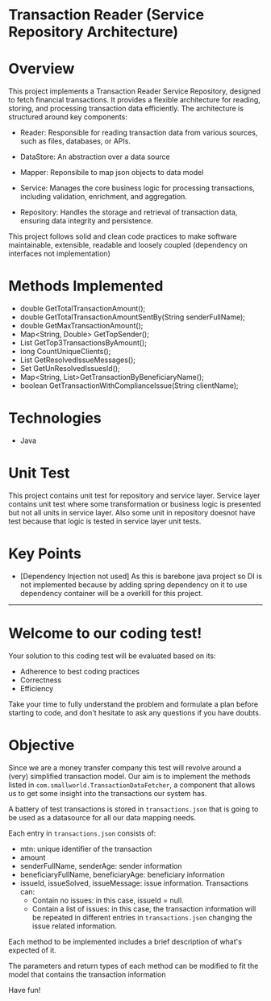# Transaction Reader (Service Repository Architecture)

# Overview

This project implements a Transaction Reader Service Repository, designed to fetch financial transactions. It provides a flexible architecture for reading, storing, and processing transaction data efficiently. The architecture is structured around key components:

* Reader: Responsible for reading transaction data from various sources, such as files, databases, or APIs.

* DataStore: An abstraction over a data source

* Mapper: Reponsibile to map json objects to data model

* Service: Manages the core business logic for processing transactions, including validation, enrichment, and aggregation.

* Repository: Handles the storage and retrieval of transaction data, ensuring data integrity and persistence.

This project follows solid and clean code practices to make software maintainable, extensible, readable and loosely coupled (dependency on interfaces not implementation)

# Methods Implemented
  * double GetTotalTransactionAmount();
  * double GetTotalTransactionAmountSentBy(String senderFullName);
  * double GetMaxTransactionAmount();
  * Map<String, Double> GetTopSender();
  * List<Transaction> GetTop3TransactionsByAmount();
  * long CountUniqueClients();
  * List<String> GetResolvedIssueMessages();
  * Set<Integer> GetUnResolvedIssuesId();
  * Map<String, List<Transaction>>GetTransactionByBeneficiaryName();
  * boolean GetTransactionWithComplianceIssue(String clientName);

# Technologies
  * Java

# Unit Test

This project contains unit test for repository and service layer. Service layer contains unit test where some transformation or business logic is presented but not all units in service layer. Also some unit in repository doesnot have test because that logic is tested in service layer unit tests.

# Key Points
  * [Dependency Injection not used] As this is barebone java project so DI is not implemented because by adding spring dependency on it to use dependency container will be a overkill for this project.

----------------------------------------------------------------------------------------------------------------

# Welcome to our coding test!

Your solution to this coding test will be evaluated based on its:
 * Adherence to best coding practices
 * Correctness
 * Efficiency

Take your time to fully understand the problem and formulate a plan before starting to code, and don't hesitate to ask any questions if you have doubts.

# Objective

Since we are a money transfer company this test will revolve around a (very) simplified transaction model. Our aim is to implement the methods listed in `com.smallworld.TransactionDataFetcher`, a component that allows us to get some insight into the transactions our system has.

A battery of test transactions is stored in `transactions.json` that is going to be used as a datasource for all our data mapping needs.

Each entry in `transactions.json` consists of:
 * mtn: unique identifier of the transaction
 * amount
 * senderFullName, senderAge: sender information
 * beneficiaryFullName, beneficiaryAge: beneficiary information
 * issueId, issueSolved, issueMessage: issue information. Transactions can:
   * Contain no issues: in this case, issueId = null.
   * Contain a list of issues: in this case, the transaction information will be repeated in different entries in `transactions.json` changing the issue related information.

Each method to be implemented includes a brief description of what's expected of it.

The parameters and return types of each method can be modified to fit the model that contains the transaction information

Have fun!